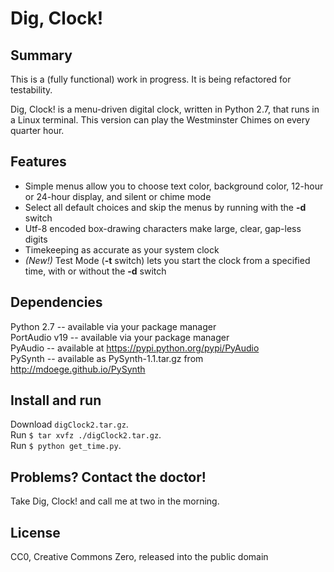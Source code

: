 # Dig, Clock!

## Summary

This is a (fully functional) work in progress. It is being refactored for testability.

Dig, Clock! is a menu-driven digital clock, written in Python 2.7, that runs in a Linux terminal. This version can play the Westminster Chimes on every quarter hour.

## Features

* Simple menus allow you to choose text color, background color, 12-hour or 24-hour display, and silent or chime mode
* Select all default choices and skip the menus by running with the **-d** switch
* Utf-8 encoded box-drawing characters make large, clear, gap-less digits
* Timekeeping as accurate as your system clock
* _(New!)_ Test Mode (**-t** switch) lets you start the clock from a specified time, with or without the **-d** switch

## Dependencies
Python 2.7 -- available via your package manager  
PortAudio v19 -- available via your package manager  
PyAudio -- available at https://pypi.python.org/pypi/PyAudio  
PySynth -- available as PySynth-1.1.tar.gz from http://mdoege.github.io/PySynth  

## Install and run
Download ```digClock2.tar.gz```.  
Run ```$ tar xvfz ./digClock2.tar.gz```.  
Run ```$ python get_time.py```.  

## Problems? Contact the doctor!
Take Dig, Clock! and call me at two in the morning.

## License
CC0, Creative Commons Zero, released into the public domain
